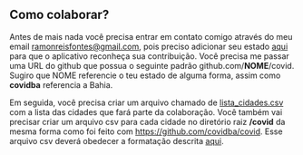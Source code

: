 ## Como colaborar?

Antes de mais nada você precisa entrar em contato comigo através do meu email ramonreisfontes@gmail.com, pois preciso adicionar seu estado [aqui](https://github.com/covidba/covid/blob/master/estados_fonte.csv) para que o aplicativo reconheça sua contribuição. Você precisa me passar uma URL do github que possua o seguinte padrão github.com/**NOME**/covid. Sugiro que NOME referencie o teu estado de alguma forma, assim como **covidba** referencia a Bahia.

Em seguida, você precisa criar um arquivo chamado de [lista_cidades.csv](https://github.com/covidba/covid/blob/master/lista_cidades.csv) com a lista das cidades que fará parte da colaboração. Você também vai precisar criar um arquivo csv para cada cidade no diretório raiz **/covid** da mesma forma como foi feito com https://github.com/covidba/covid. Esse arquivo csv deverá obedecer a formatação descrita [aqui](https://github.com/covidba/covid#instru%C3%A7%C3%A3o-para-constru%C3%A7%C3%A3o-do-csv).
